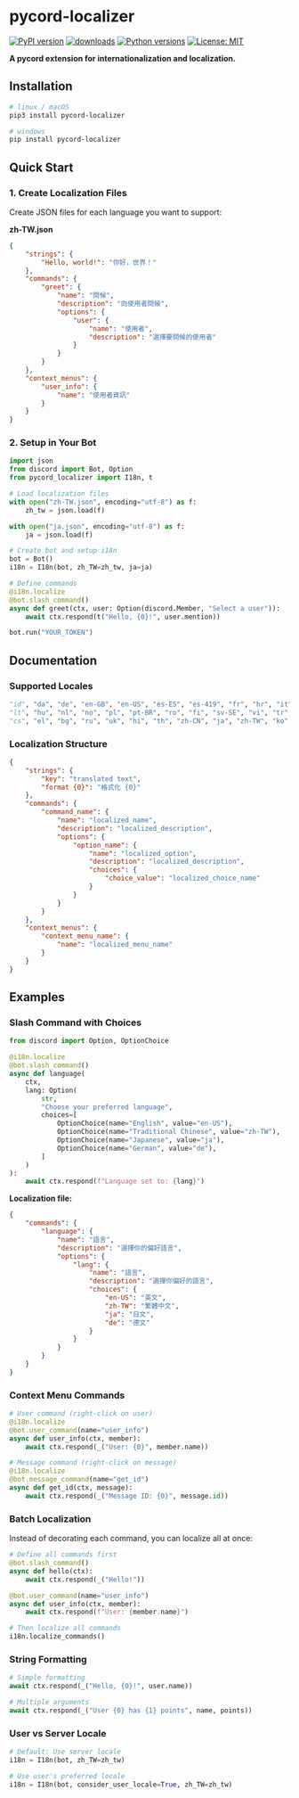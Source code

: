 # pycord-localizer

[![PyPI version](https://badge.fury.io/py/pycord-localizer.svg)](https://badge.fury.io/py/pycord-localizer)
[![downloads](https://img.shields.io/pypi/dm/pycord-localizer.svg)](https://pypi.org/project/pycord-localizer/)
[![Python versions](https://img.shields.io/pypi/pyversions/pycord-localizer.svg)](https://pypi.org/project/pycord-localizer/)
[![License: MIT](https://img.shields.io/badge/License-MIT-yellow.svg)](https://opensource.org/licenses/MIT)

**A pycord extension for internationalization and localization.**

## Installation

```bash
# linux / macOS
pip3 install pycord-localizer

# windows
pip install pycord-localizer
```

## Quick Start

### 1. Create Localization Files

Create JSON files for each language you want to support:

**zh-TW.json**
```json
{
    "strings": {
        "Hello, world!": "你好，世界！"
    },
    "commands": {
        "greet": {
            "name": "問候",
            "description": "向使用者問候",
            "options": {
                "user": {
                    "name": "使用者",
                    "description": "選擇要問候的使用者"
                }
            }
        }
    },
    "context_menus": {
        "user_info": {
            "name": "使用者資訊"
        }
    }
}
```

### 2. Setup in Your Bot

```python
import json
from discord import Bot, Option
from pycord_localizer import I18n, t

# Load localization files
with open("zh-TW.json", encoding="utf-8") as f:
    zh_tw = json.load(f)

with open("ja.json", encoding="utf-8") as f:
    ja = json.load(f)

# Create bot and setup i18n
bot = Bot()
i18n = I18n(bot, zh_TW=zh_tw, ja=ja)

# Define commands
@i18n.localize
@bot.slash_command()
async def greet(ctx, user: Option(discord.Member, "Select a user")):
    await ctx.respond(t("Hello, {0}!", user.mention))

bot.run("YOUR_TOKEN")
```

## Documentation

### Supported Locales

```python
"id", "da", "de", "en-GB", "en-US", "es-ES", "es-419", "fr", "hr", "it", 
"lt", "hu", "nl", "no", "pl", "pt-BR", "ro", "fi", "sv-SE", "vi", "tr", 
"cs", "el", "bg", "ru", "uk", "hi", "th", "zh-CN", "ja", "zh-TW", "ko"
```

### Localization Structure

```json
{
    "strings": {
        "key": "translated text",
        "format {0}": "格式化 {0}"
    },
    "commands": {
        "command_name": {
            "name": "localized_name",
            "description": "localized_description",
            "options": {
                "option_name": {
                    "name": "localized_option",
                    "description": "localized_description",
                    "choices": {
                        "choice_value": "localized_choice_name"
                    }
                }
            }
        }
    },
    "context_menus": {
        "context_menu_name": {
            "name": "localized_menu_name"
        }
    }
}
```

## Examples

### Slash Command with Choices

```python
from discord import Option, OptionChoice

@i18n.localize
@bot.slash_command()
async def language(
    ctx,
    lang: Option(
        str,
        "Choose your preferred language",
        choices=[
            OptionChoice(name="English", value="en-US"),
            OptionChoice(name="Traditional Chinese", value="zh-TW"),
            OptionChoice(name="Japanese", value="ja"),
            OptionChoice(name="German", value="de"),
        ]
    )
):
    await ctx.respond(f"Language set to: {lang}")
```

**Localization file:**
```json
{
    "commands": {
        "language": {
            "name": "語言",
            "description": "選擇你的偏好語言",
            "options": {
                "lang": {
                    "name": "語言",
                    "description": "選擇你偏好的語言",
                    "choices": {
                        "en-US": "英文",
                        "zh-TW": "繁體中文",
                        "ja": "日文",
                        "de": "德文"
                    }
                }
            }
        }
    }
}
```

### Context Menu Commands

```python
# User command (right-click on user)
@i18n.localize
@bot.user_command(name="user_info")
async def user_info(ctx, member):
    await ctx.respond(_("User: {0}", member.name))

# Message command (right-click on message)
@i18n.localize
@bot.message_command(name="get_id")
async def get_id(ctx, message):
    await ctx.respond(_("Message ID: {0}", message.id))
```

### Batch Localization

Instead of decorating each command, you can localize all at once:

```python
# Define all commands first
@bot.slash_command()
async def hello(ctx):
    await ctx.respond(_("Hello!"))

@bot.user_command(name="user_info")
async def user_info(ctx, member):
    await ctx.respond(f"User: {member.name}")

# Then localize all commands
i18n.localize_commands()
```

### String Formatting

```python
# Simple formatting
await ctx.respond(_("Hello, {0}!", user.name))

# Multiple arguments
await ctx.respond(_("User {0} has {1} points", name, points))
```

### User vs Server Locale

```python
# Default: Use server locale
i18n = I18n(bot, zh_TW=zh_tw)

# Use user's preferred locale
i18n = I18n(bot, consider_user_locale=True, zh_TW=zh_tw)
```
